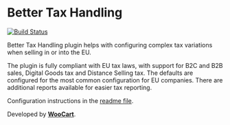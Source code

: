 # Better Tax Handling

[![Build Status](https://travis-ci.com/woocart/tax-handling.svg?branch=master)](https://travis-ci.com/woocart/tax-handling)

Better Tax Handling plugin helps with configuring complex tax variations when selling in or into the EU. 

The plugin is fully compliant with EU tax laws, with support for B2C and B2B sales, Digital Goods tax and Distance Selling tax. The defaults are configured for the most common configuration for EU companies. There are additional reports available for easier tax reporting.

Configuration instructions in the [readme file](https://github.com/woocart/tax-handling/blob/master/docs/README.md).

Developed by [**WooCart**](https://woocart.com).
